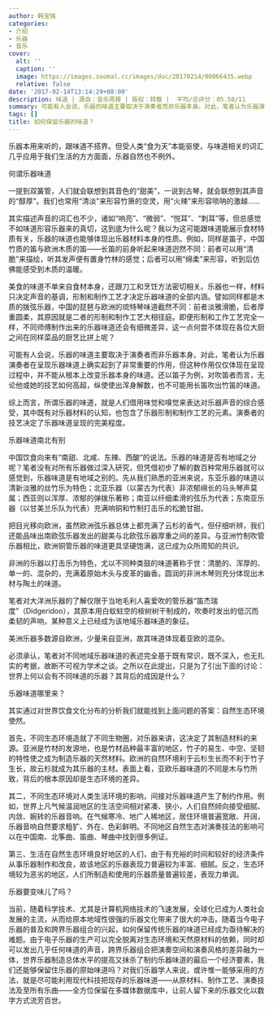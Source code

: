 ```yaml
---
author: 韩宝强
categories:
- 介绍
- 乐器
- 音乐
cover:
  alt: ''
  caption: ''
  image: https://images.soomal.cc/images/doc/20170214/00066435.webp
  relative: false
date: '2017-02-14T13:14:29+08:00'
description: 味道 | 源自：音乐周报 | 版权：转载 |  平均/总评分：05.50/11
summary: 可能有人会说，乐器的味道主要取决于演奏者而非乐器本身。对此，笔者认为乐器演奏者在呈现乐器味道上确实起到了非常重要的作用，但这种作用仅仅体现在呈现过程中，并不能从根本上改变乐器本身的味道……
tags: []
title: 如何保留乐器的味道？
---
```


乐器本用来听的，跟味道不搭界。但受人类“食为天”本能驱使，与味道相关的词汇几乎应用于我们生活的方方面面，乐器自然也不例外。

何谓乐器味道

一提到双簧管，人们就会联想到其音色的“甜美”，一说到古琴，就会联想到其声音的“醇厚”。我们也常用“清淡”来形容竹箫的空灵，用“火辣”来形容唢呐的激越……

其实描述声音的词汇也不少，诸如“响亮”、“微弱”、“悦耳”、“刺耳”等，但总感觉不如味道形容乐器来的真切，这到底为什么呢？我以为这可能跟味道能展示食材特质有关，乐器的味道也能够体现出乐器材料本身的性质。例如，同样是笛子，中国竹质的笛与欧洲木质的笛――长笛的前身听起来味道迥然不同：前者可以用“清脆”来描绘，听其发声便有置身竹林的感觉；后者可以用“绵柔”来形容，听到后仿佛能感受到木质的温暖。

美食的味道不单来自食材本身，还跟刀工和烹饪方法密切相关。乐器也一样，材料只决定声音的基调，形制和制作工艺才决定乐器味道的全部内涵。譬如同样都是木质的拨弦乐器，中国的琵琶与欧洲的琉特琴味道截然不同：前者淡雅滑脆，后者厚重圆柔，其原因就是二者的形制和制作工艺大相径庭。即便形制和工作工艺完全一样，不同师傅制作出来的乐器味道还会有细微差异，这一点何尝不体现在各位大厨之间在同样菜品的厨艺比拼上呢？

可能有人会说，乐器的味道主要取决于演奏者而非乐器本身。对此，笔者认为乐器演奏者在呈现乐器味道上确实起到了非常重要的作用，但这种作用仅仅体现在呈现过程中，并不能从根本上改变乐器本身的味道。还以笛子为例，对吹笛者而言，无论他或她的技艺如何高超，纵使使出浑身解数，也不可能用长笛吹出竹笛的味道。

综上而言，所谓乐器的味道，就是人们借用味觉和嗅觉来表达对乐器声音的综合感受，其中既有对乐器材料的认知，也包含了乐器形制和制作工艺的元素。演奏者的技艺决定了乐器味道呈现的完美程度。

乐器味道南北有别

中国饮食向来有“南甜、北咸、东辣、西酸”的说法。乐器的味道是否有地域之分呢？笔者没有对所有乐器做过深入研究，但凭借初步了解的数百种常用乐器就可以感觉到，乐器味道是有地域之别的。先从我们熟悉的亚洲来说，东亚乐器的味道以清新淡雅的丝竹乐为特色；北亚乐器（以蒙古为代表）非浓郁绵长的马头琴声莫属；西亚则以浑厚、浓郁的弹拨乐著称；南亚以纤细柔滑的弦乐为代表；东南亚乐器（以甘美兰乐队为代表）充满响铜和竹制打击乐的松脆甘甜。

把目光移向欧洲，虽然欧洲弦乐器总体上都充满了云杉的香气，但仔细听辨，我们还能品味出南欧弦乐器发出的甜美与北欧弦乐器厚重之间的差异。与亚洲竹制吹管乐器相比，欧洲铜管乐器的味道更具坚硬饱满，这已成为众所周知的共识。

非洲的乐器以打击乐为特色，尤以不同种类鼓的味道著称于世：清脆的、浑厚的、单一的、混杂的，充满着原始木头与皮革的幽香。圆润的非洲木琴则充分体现出木材与陶土的味道。

笔者对大洋洲乐器的了解仅限于当地毛利人喜爱吹的管乐器“笛杰瑞度”（Didgeridoo），其原本用白蚁蛀空的桉树树干制成的，吹奏时发出的低沉而柔韧的声响，某种意义上已经成为该地域乐器味道的象征。

美洲乐器多数源自欧洲，少量来自亚洲，故其味道体现着亚欧的混杂。

必须承认，笔者对不同地域乐器味道的表述完全基于既有常识，既不深入，也无扎实的考据，故断不可视为学术之谈。之所以在此提出，只是为了引出下面的讨论：世界上何以会有不同味道的乐器？其背后的成因是什么？

乐器味道哪里来？
 
其实通过对世界饮食文化分布的分析我们就能找到上面问题的答案：自然生态环境使然。

首先，不同生态环境造就了不同生物圈，对乐器来讲，这决定了其制造材料的来源。亚洲是竹材的发源地，也是竹材品种最丰富的地区，竹子的易生、中空、坚韧的特性使之成为制造乐器的天然材料。欧洲的自然环境利于云杉生长而不利于竹子生长，故云杉就成为其乐器的主材。表面上看，亚欧乐器味道的不同是木与竹所致，背后的根本原因却是生态环境的差异。

其二，不同生态环境对人类生活环境的影响，间接对乐器味道产生了制约作用。例如，世界上凡气候温润地区的生活空间相对紧凑、狭小，人们自然倾向接受细腻、内敛、婉转的乐器音响。在气候寒冷、地广人稀地区，居住环境普遍宽敞、开阔，乐器音响自然要求粗犷、外在、色彩鲜明。不同地区自然生态对演奏技法的影响可以在中国南、北筝曲、笛曲、琴曲中找到很多例证。

第三、生活在自然生态环境良好地区的人们，由于有充裕的时间和较好的经济条件从事乐器制作和改良，故该地区的乐器表现力普遍较为丰富、细腻。反之，生态环境较为恶劣的地区，人们所制造和使用的乐器质量普遍较差，表现力单调。

乐器要变味儿了吗？

当前，随着科学技术、尤其是计算机网络技术的飞速发展，全球化已成为人类社会发展的主流，从而给原本地域性很强的乐器文化带来了很大的冲击。随着当今电子乐器的普及和跨界乐器组合的兴起，如何保留传统乐器的味道已经成为亟待解决的难题。由于电子乐器的生产可以完全脱离对生态环境和天然原材料的依赖，同时却可以发出几乎任何味道的声音，跨界乐器组合把演奏空间和演奏风格的差异融为一体，世界乐器制造总体水平的提高又抹杀了制约乐器味道的最后一个经济要素，我们还能够保留住乐器的原始味道吗？对我们乐器学人来说，或许惟一能够采用的方法，就是尽可能利用现代科技把现存的乐器味道――从原材料、制作工艺、演奏技法及至所有乐曲――全方位保留在多媒体数据库中，让前人留下来的乐器文化以数字方式流芳百世。